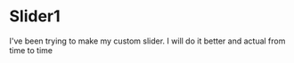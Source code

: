 # Slider1

I've been trying to make my custom slider. I will do it better and actual from time to time

